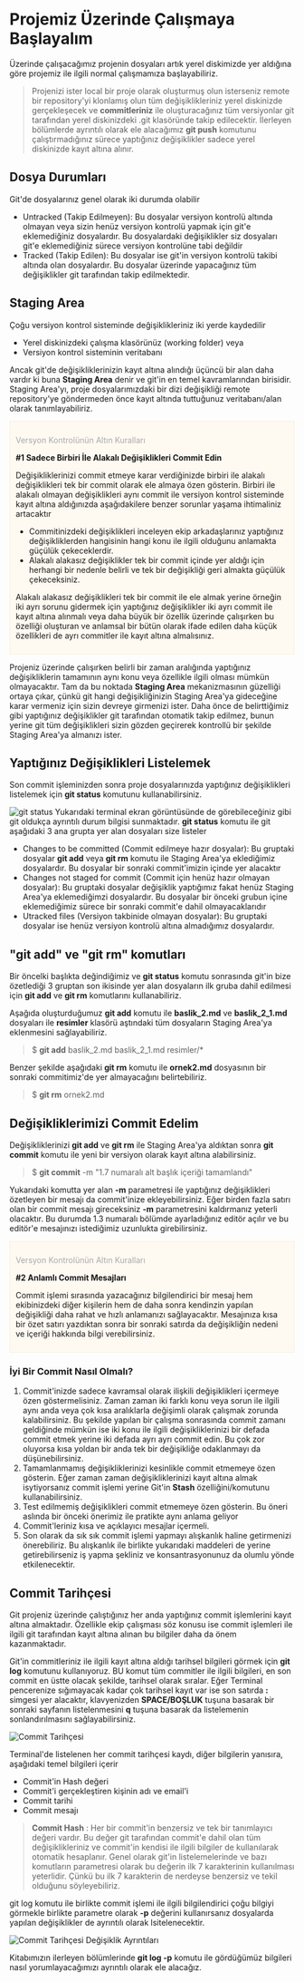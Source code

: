 # Projemiz Üzerinde Çalışmaya Başlayalım

Üzerinde çalışacağımız projenin dosyaları artık yerel diskimizde yer aldığına göre projemiz ile ilgili normal çalışmamıza başlayabiliriz.

> Projenizi ister local bir proje olarak oluşturmuş olun isterseniz remote bir repository'yi klonlamış olun tüm değişiklikleriniz yerel diskinizde gerçekleşecek ve **commitleriniz** ile oluşturacağınız tüm versiyonlar git tarafından yerel diskinizdeki .git klasöründe takip edilecektir. İlerleyen bölümlerde ayrıntılı olarak ele alacağımız **git push** komutunu çalıştırmadığınız sürece yaptığınız değişiklikler sadece yerel diskinizde kayıt altına alınır.

## Dosya Durumları
Git'de dosyalarınız genel olarak iki durumda olabilir

* Untracked (Takip Edilmeyen): Bu dosyalar versiyon kontrolü altında olmayan veya sizin henüz versiyon kontrolü yapmak için git'e eklemediğiniz dosyalardır. Bu dosyalardaki değişiklikler siz dosyaları git'e eklemediğiniz sürece versiyon kontrolüne tabi değildir
* Tracked (Takip Edilen): Bu dosyalar ise git'in versiyon kontrolü takibi altında olan dosyalardır. Bu dosyalar üzerinde yapacağınız tüm değişiklikler git tarafından takip edilmektedir.

## Staging Area

Çoğu versiyon kontrol sisteminde değişiklikleriniz iki yerde kaydedilir

* Yerel diskinizdeki çalışma klasörünüz (working folder) veya
* Versiyon kontrol sisteminin veritabanı

Ancak git'de değişikliklerinizin kayıt altına alındığı üçüncü bir alan daha vardır ki buna **Staging Area** denir ve git'in en temel kavramlarından birisidir. Staging Area'yı, proje dosyalarımızdaki bir dizi değişikliği remote repository'ye göndermeden önce kayıt altında tuttuğunuz veritabanı/alan olarak tanımlayabiliriz.

<div style="padding:10px;border:1px solid #fcedd7;background-color:#fef9f1">
<p style="color:darkgray">Versyon Kontrolünün Altın Kuralları</p>
<p style="font-weight:bold">#1 Sadece Birbiri İle Alakalı Değişiklikleri Commit Edin</p>
<p>
Değişikliklerinizi commit etmeye karar verdiğinizde birbiri ile alakalı değişiklikleri tek bir commit olarak ele almaya özen gösterin. Birbiri ile alakalı olmayan değişiklikleri aynı commit ile versiyon kontrol sisteminde kayıt altına aldığınızda aşağıdakilere benzer sorunlar yaşama ihtimaliniz artacaktır
<ul>
<li> Commitinizdeki değişiklikleri inceleyen ekip arkadaşlarınız yaptığınız değişikliklerden hangisinin hangi konu ile ilgili olduğunu anlamakta güçülük çekeceklerdir.
</li>
<li>Alakalı alakasız değişiklikler tek bir commit içinde yer aldığı için herhangi bir nedenle belirli ve tek bir değişikliği geri almakta güçülük çekeceksiniz.
</li>
</ul>
Alakalı alakasız değişiklikleri tek bir commit ile ele almak yerine örneğin iki ayrı sorunu gidermek için yaptığınız değişiklikler iki ayrı commit ile kayıt altına alınmalı veya daha büyük bir özellik üzerinde çalışırken bu özelliği oluşturan ve anlamsal bir bütün olarak ifade edilen daha küçük özellikleri de ayrı commitler ile kayıt altına almalısınız.
</p>
</div>

Projeniz üzerinde çalışırken belirli bir zaman aralığında yaptığınız değişikliklerin tamamının aynı konu veya özellikle ilgili olması mümkün olmayacaktır. Tam da bu noktada **Staging Area** mekanizmasının güzelliği ortaya çıkar, çünkü git hangi değişikliğinizin Staging Area'ya gideceğine karar vermeniz için sizin devreye girmenizi ister. Daha önce de belirttiğimiz gibi yaptığınız değişiklikler git tarafından otomatik takip edilmez, bunun yerine git tüm değişiklikleri sizin gözden geçirerek kontrollü bir şekilde Staging Area'ya almanızı ister.

## Yaptığınız Değişiklikleri Listelemek

Son commit işleminizden sonra proje dosyalarınızda yaptığınız değişiklikleri listelemek için **git status** komutunu kullanabilirsiniz.

![git status](03_gitstatus.jpg "git status")
Yukarıdaki terminal ekran görüntüsünde de görebileceğiniz gibi git oldukça ayrıntılı durum bilgisi sunmaktadır. **git status** komutu ile git aşağıdaki 3 ana grupta yer alan dosyaları size listeler

* Changes to be committed (Commit edilmeye hazır dosyalar): Bu gruptaki dosyalar **git add** veya **git rm** komutu ile Staging Area'ya eklediğimiz dosyalardır. Bu dosyalar bir sonraki commit'imizin içinde yer alacaktır
* Changes not staged for commit (Commit için henüz hazır olmayan dosyalar): Bu gruptaki dosyalar değişiklik yaptığımız fakat henüz Staging Area'ya eklemediğimzi dosyalardır. Bu dosyalar bir önceki grubun içine eklemediğimiz sürece bir sonraki commit'e dahil olmayacaklarıdır
* Utracked files (Versiyon takbinide olmayan dosyalar): Bu gruptaki dosyalar ise henüz versiyon kontrolü altına almadığımız dosyalardır.

## "git add" ve "git rm" komutları

Bir öncelki başlıkta değindiğimiz ve **git status** komutu sonrasında git'in bize özetlediği 3 gruptan son ikisinde yer alan dosyaların ilk gruba dahil edilmesi için **git add** ve **git rm** komutlarını kullanabiliriz.

Aşağıda oluşturduğumuz **git add** komutu ile **baslik_2.md** ve **baslik_2_1.md** dosyaları ile **resimler** klasörü aştındaki tüm dosyaların Staging Area'ya eklenmesini sağlayabiliriz.

> $ **git add** baslik_2.md baslik_2_1.md resimler/*

Benzer şekilde aşağıdaki **git rm** komutu ile **ornek2.md** dosyasının bir sonraki commitimiz'de yer almayacağını belirtebiliriz.

> $ **git rm** ornek2.md

## Değişikliklerimizi Commit Edelim
Değişikliklerinizi **git add** ve **git rm** ile Staging Area'ya aldıktan sonra **git commit** komutu ile yeni bir versiyon olarak kayıt altına alabilirsiniz.

> $ **git commit** -m "1.7 numaralı alt başlık içeriği tamamlandı"

Yukarıdaki komutta yer alan **-m** parametresi ile yaptığınız değişiklikleri özetleyen bir mesajı da commit'inize ekleyebilirsiniz. Eğer birden fazla satırı olan bir commit mesajı gireceksiniz **-m** parametresini kaldırmanız yeterli olacaktır. Bu durumda 1.3 numaralı bölümde ayarladığınız editör açılır ve bu editör'e mesajınızı istediğimiz uzunlukta girebilirsiniz.

<div style="padding:10px;border:1px solid #fcedd7;background-color:#fef9f1">
<p style="color:darkgray">Versyon Kontrolünün Altın Kuralları</p>
<p style="font-weight:bold">#2 Anlamlı Commit Mesajları</p>
<p>
Commit işlemi sırasında yazacağınız bilgilendirici bir mesaj hem ekibinizdeki diğer kişilerin hem de daha sonra kendinzin yapılan değişikliği daha rahat ve hızlı anlamanızı sağlayacaktır. Mesajınıza kısa bir özet satırı yazdıktan sonra bir sonraki satırda da değişikliğin nedeni ve içeriği hakkında bilgi verebilirsiniz.
</p>
</div>

### İyi Bir Commit Nasıl Olmalı?

1. Commit'inizde sadece kavramsal olarak ilişkili değişiklikleri içermeye özen göstermelisiniz. Zaman zaman iki farklı konu veya sorun ile ilgili aynı anda veya çok kısa aralıklarla değişimli olarak çalışmak zorunda kalabilirsiniz. Bu şekilde yapılan bir çalışma sonrasında commit zamanı geldiğinde mümkün ise iki konu ile ilgili değişikliklerinizi bir defada commit etmek yerine iki defada ayrı ayrı commit edin. Bu çok zor oluyorsa kısa yoldan bir anda tek bir değişikliğe odaklanmayı da düşünebilirsiniz.
2. Tamamlanmamış değişikliklerinizi kesinlikle commit etmemeye özen gösterin. Eğer zaman zaman değişikliklerinizi kayıt altına almak isytiyorsanız commit işlemi yerine Git'in **Stash** özelliğini/komutunu kullanabilirsiniz.
3. Test edilmemiş değişiklikleri commit etmemeye özen gösterin. Bu öneri aslında bir önceki önerimiz ile pratikte aynı anlama geliyor
4. Commit'leriniz kısa ve açıklayıcı mesajlar içermeli.
5. Son olarak da sık sık commit işlemi yapmayı alışkanlık haline getirmenizi önerebiliriz. Bu alışkanlık ile birlikte yukarıdaki maddeleri de yerine getirebilirseniz iş yapma şekliniz ve konsantrasyonunuz da olumlu yönde etkilenecektir.

## Commit Tarihçesi

Git projeniz üzerinde çalıştığınız her anda yaptığınız commit işlemlerini kayıt altına almaktadır. Özellikle ekip çalışması söz konusu ise commit işlemleri ile ilgili git tarafından kayıt altına alınan bu bilgiler daha da önem kazanmaktadır.

Git'in commitleriniz ile ilgili kayıt altına aldığı tarihsel bilgileri görmek için **git log** komutunu kullanıyoruz. BU komut tüm commitler ile ilgili bilgileri, en son commit en üstte olacak şekilde, tarihsel olarak sıralar. Eğer Terminal pencerenize sığımayacak kadar çok tarihsel kayıt var ise son satırda **:** simgesi yer alacaktır, klavyenizden **SPACE/BOŞLUK** tuşuna basarak bir sonraki sayfanın listelenmesini **q** tuşuna basarak da listelemenin sonlandırılmasını sağlayabilirsiniz.

![Commit Tarihçesi](04_gitlog.jpg "Commit Tarihçesi")

Terminal'de listelenen her commit tarihçesi kaydı, diğer bilgilerin yanısıra, aşağıdaki temel bilgileri içerir

* Commit'in Hash değeri
* Commit'i gerçekleştiren kişinin adı ve email'i
* Commit tarihi
* Commit mesajı

> **Commit Hash** : Her bir commit'in benzersiz ve tek bir tanımlayıcı değeri vardır. Bu değer git tarafından commit'e dahil olan tüm değişiklikleriniz ve commit'in kendisi ile ilgili bilgiler de kullanılarak otomatik hesaplanır. Genel olarak git'in listelemelerinde ve bazı komutların parametresi olarak bu değerin ilk 7 karakterinin kullanılması yeterlidir. Çünkü bu ilk 7 karakterin de nerdeyse benzersiz ve tekil olduğunu söyleyebiliriz.

git log komutu ile birlikte commit işlemi ile ilgili bilgilendirici çoğu bilgiyi görmekle birlikte parametre olarak **-p** değerini kullanırsanız dosyalarda yapılan değişiklikler de ayrıntılı olarak lsitelenecektir.

![Commit Tarihçesi Değişiklik Ayrıntıları](05_gitlog_p.jpg "Commit Tarihçesi Değişiklik Ayrıntıları")

Kitabımızın ilerleyen bölümlerinde **git log -p** komutu ile gördüğümüz bilgileri nasıl yorumlayacağımızı ayrıntılı olarak ele alacağız.




